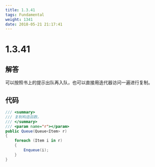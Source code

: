 ```yaml
---
title: 1.3.41
tags: Fundamental
weight: 1341
date: 2018-05-21 21:17:41
---
```


# 1.3.41


## 解答

可以按照书上的提示出队再入队，也可以直接用迭代器访问一遍进行复制。

## 代码

```csharp
/// <summary>
/// 复制构造函数。
/// </summary>
/// <param name="r"></param>
public Queue(Queue<Item> r)
{
    foreach (Item i in r)
    {
        Enqueue(i);
    }
}
```
